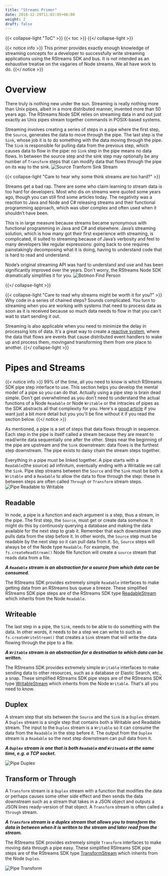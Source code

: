 ```yaml
---
title: "Streams Primer"
date: 2018-12-29T11:02:05+06:00
weight: 2
draft: false
---
```


{{< collapse-light "ToC" >}}
{{< toc  >}}
{{</ collapse-light >}}

{{< notice info >}}
This primer provides exactly enough knowledge of streaming concepts for a developer to successfully 
write streaming applications using the RStreams SDK and bus.  It is not intended as an exhaustive 
treatise on the vagaries of Node streams.  We all have work to do.
{{</ notice >}}

# Overview
There truly is nothing new under the sun.  Streaming is really nothing more than Unix pipes, albeit in a more distributed manner, 
invented more than 50 years ago. The RStreams Node SDK relies on streaming data in and out just exactly as Unix pipes stream 
together commands in POSIX-based systems.   

Streaming involves creating a series of steps in a pipe where the first step, the `Source`, generates the data 
to move through the pipe.  The last step is the `Sink`, whose job it is to do something with the data moving through the pipe. 
The `Sink` is responsible for pulling data from the previous step, which causes data to flow in the pipe: no `Sink` step in the pipe means
no data flows.  In between the source step and the sink step may optionally be any number of `Transform` steps that can modify
data that flows through the pipe on its way to the sink.
![Source Tranform Sink Stream](../images/source-transform-sink.png "420px|center" )

{{< collapse-light "Care to hear why some think streams are too hard?" >}}

Streams get a bad rap.  There are some who claim learning to stream data is too hard for developers.  Most who dis on streams were
quoted some years ago, though you can still find some articles today.  The negativity was a reaction to Java and Node and C# releasing streams and their
functional programming approach, which was uber complex and often used when it shouldn't have been.

This is in large measure because streams became synonymous with functional programming in Java and C# and elsewhere.
Java’s streaming solution, which is how many got their first experience with streaming, is complicated, ill suited to streaming 
because of Java’s verbosity and feel to many developers like regular expressions: going back to one requires painstakingly decomposing
what it is doing, having to understand code that is hard to read and understand.

Node’s original streaming API was hard to understand and use and has been significantly improved over the years.  Don't worry, the RStreams 
Node SDK dramatically simplifies it for you.
![Botmon Find Person](../images/mark-struberg-tweet.png "400px|center" )


{{</ collapse-light >}}

{{< collapse-light "Care to read why streams might be worth it for you?" >}}
Why code in a series of chained steps?  Sounds complicated.  You turn to streaming when you are working with systems 
that need to process data as soon as it is received because so much data needs to flow in that you can't wait to start sending it out.

Streaming is also applicable when you need to minimize the delay in processing lots of data.  It's a great way to create a 
[reactive system](https://www.reactivemanifesto.org/), where the data that flows are events that cause distributed event
handlers to wake up and process them, movingand transforming them from one place to another.
{{</ collapse-light >}}

# Pipes and Streams
{{< notice info >}}
99% of the time, all you need to know is which RStreams SDK pipe step interface to use.
This section helps you develop the mental model of a pipe so you can do that. Actually using 
a pipe step is brain dead simple.  Don't get overwhelmed as you don't need to understand the actual functions of a 
Node `Readable` or Node `Writable` or the intracies of pipes as the SDK abstracts all that complexity for you.
Here's a [good article](https://www.freecodecamp.org/news/node-js-streams-everything-you-need-to-know-c9141306be93/#:~:text=A%20transform%20stream%20is%20basically,of%20that%20is%20the%20zlib.) if you want just a bit more detail but
you you'll be fine without it if you read the section below.
{{</ notice >}}

As mentioned, a pipe is a set of steps that data flows through in sequence.  Each step in the pipe is itself called a stream because
they are meant to read/write data sequentially one after the other.  Steps near the beginning of the pipe are upstream and the
`Sink` downstream: data flows is the furthest step downstream. The pipe exists to daisy chain the stream steps together.

Everything in a pipe must be linked together.  A pipe starts with a `Readable`(the source) ad infinitum, eventually ending with
a Writable we call the `Sink`.  Pipe step streams between the `Source`
and the `Sink` must be both a `Writable` and a `Readable` to allow the data to flow through the step: these in between steps
are often called `Through` or `Transform` stream steps.
![Pipe Readable to Writable](../images/pipe-readable-to-writable.png "700px|center" )

## Readable
In node, a pipe is a function and each argument is a step, thus a stream, in the pipe.  The first step, the `Source`, must
get or create data somehow.  It might do this by continuosly querying a database and making the data available for the next
step to grab it.  Remember that each downstream step pulls data from the step before it. In other words, the `Source` step
must be readable by the next step so it can pull data from it.  So, `Source` steps will always be of the Node type `Readable`.
For example, the `fs.createReadStream()` Node file function will create a `source` stream that reads data from a file.

***A `Readable` stream is an abstraction for a source from which data can be consumed.***

The RStreams SDK provides extremely simple `Readable` interfaces to make getting data from an RStreams bus queue a breeze.
These simplified RStreams SDK pipe steps are of the RStreams SDK type [ReadableStream](https://leoplatform.github.io/Nodejs/interfaces/lib_types.ReadableStream.html) which inherits from the Node `Readable`.

## Writeable
The last step in a pipe, the `Sink`, needs to be able to do something with the data.  In other words, it needs to
be a step we can write to such as `fs.createWriteStream()` that creates a `Sink` stream that will write the data flowing
through the pipe to a file.

***A `Writable` stream is an abstraction for a destination to which data can be written.***

The RStreams SDK provides extremely simple `Writable` interfaces to make sending data to other resources, such as a
database or Elastic Search, etc., a snap. These simplified RStreams SDK pipe steps are of the RStreams SDK type [WritableStream](https://leoplatform.github.io/Nodejs/interfaces/lib_types.WritableStream.html) which inherits from the Node `Writable`.  That's all you need to know.

## Duplex
A stream step that sits between the `Source` and the `Sink` is a `Duplex` stream.  A `Duplex` stream
is a single step that contains both a Writable and Readable stream. The input to the `Duplex` stream is a `Writable` so it can consume the data from the
`Readable`  in the step before it.  The output from the `Duplex` stream is a `Readable` so the next step downstream can pull
data from it.

***A `Duplex` stream is one that is both `Readable` and `Writeable` at the same time, e.g. a TCP socket.***

![Pipe Duplex](../images/pipe-general.png "600px|center" )

## Transform or Through

A `Transform` stream is a `Duplex` stream with a function that modifies the data or perhaps causes some other side effect 
and then sends the data downstream such as a stream that takes in a JSON object and outputs a JSON lines ready-version of that object.
A `Transform` stream is often called a `Through` stream.
 
***A `Transform` stream is a duplex stream that allows you to transform the data in between when it is written to the stream and later read from the stream.***

The RStreams SDK provides extremely simple `Transform` interfaces to make moving data through a pipe easy. These simplified RStreams SDK pipe steps are of the RStreams SDK type [TransformStream](https://leoplatform.github.io/Nodejs/interfaces/lib_types.TransformStream.html) which inherits from the Node `Duplex`.

![Pipe Transform](../images/pipe-transform.png "600px|center" )
